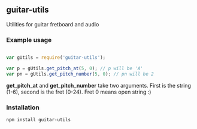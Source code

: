 
## guitar-utils

Utilities for guitar fretboard and audio

### Example usage

```javascript

var gUtils = require('guitar-utils');

var p = gUtils.get_pitch_at(5, 0); // p will be 'A'
var pn = gUtils.get_pitch_number(5, 0); // pn will be 2

```
**get_pitch_at** and **get_pitch_number** take two arguments. 
First is the string (1-6),  second is the fret (0-24). 
Fret 0 means open string :)

### Installation

```
npm install guitar-utils

